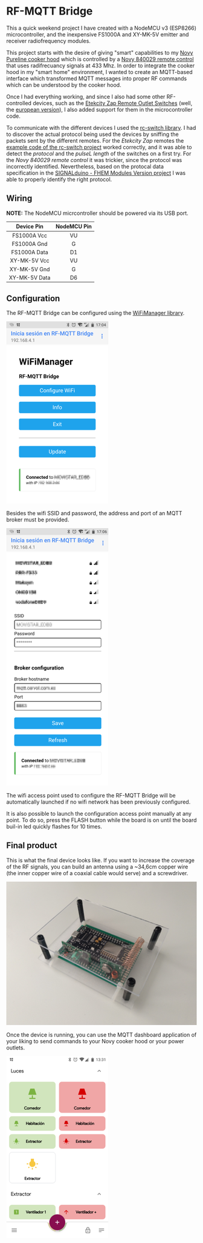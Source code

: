 # RF-MQTT Bridge

This a quick weekend project I have created with a NodeMCU v3 (ESP8266) microcontroller, and the inexpensive FS1000A and XY-MK-5V emitter and receiver radiofrequency modules.

This project starts with the desire of giving "smart" capabilities to my [Novy Pureline cooker hood](https://www.novy.com/products/cooker-hoods/) which is controlled by a [Novy 840029 remote control](https://www.novy.com/products/accessories/remote-control/remote-control/840029/) that uses radifrecuancy signals at 433 Mhz. In order to integrate the cooker hood in my "smart home" environment, I wanted to create an MQTT-based interface which transformed MQTT messages into proper RF commands which can be understood by the cooker hood.

Once I had everything working, and since I also had some other RF-controlled devices, such as the [Etekcity Zap Remote Outlet Switches](https://www.etekcity.com/products/remote-outlet-zap-5lx-s) (well, the [european version](https://www.amazon.es/dp/B016I3TZ58)), I also added support for them in the microcontroller code.

To communicate with the different devices I used the [rc-switch library](https://github.com/sui77/rc-switch). I had to discover the actual protocol being used the devices by sniffing the packets sent by the different remotes. For the *Etekcity Zap* remotes the [example code of the rc-switch project](https://github.com/sui77/rc-switch/tree/master/examples/ReceiveDemo_Advanced) worked correctly, and it was able to detect the *protocol* and the *pulseL length* of the switches on a first try. For the *Novy 840029 remote control* it was trickier, since the protocol was incorrectly identified. Nevertheless, based on the protocal data specification in the [SIGNALduino - FHEM Modules Version project](https://github.com/RFD-FHEM/RFFHEM/blob/8f37152d0a98301b05968c563a1f37beea8949cd/FHEM/lib/SD_ProtocolData.pm#L2321) I was able to properly identify the right protocol.

## Wiring

**NOTE:** The NodeMCU micrcontroller should be powered via its USB port.

| Device Pin    | NodeMCU Pin |
|:-------------:|:-----------:|
| FS1000A Vcc   | VU          |
| FS1000A Gnd   | G           |
| FS1000A Data  | D1          |
| XY-MK-5V Vcc  | VU          |
| XY-MK-5V Gnd  | G           |
| XY-MK-5V Data | D6          |

## Configuration

The RF-MQTT Bridge can be configured using the [WiFiManager library](https://github.com/tzapu/WiFiManager).

![WiFiManager home screen](doc/config-home.png)

Besides the wifi SSID and password, the address and port of an MQTT broker must be provided.

![WiFiManager home screen](doc/config-form.png)

The wifi access point used to configure the RF-MQTT Bridge will be automatically launched if no wifi network has been previously configured.

It is also possible to launch the configuration access point manually at any point. To do so, press the FLASH button while the board is on until the board buil-in led quickly flashes for 10 times. 

## Final product

This is what the final device looks like. If you want to increase the coverage of the RF signals, you can build an antenna using a ~34,6cm copper wire (the inner copper wire of a coaxial cable would serve) and a screwdriver.

![Finished board](doc/board.jpg)

Once the device is running, you can use the MQTT dashboard application of your liking to send commands to your Novy cooker hood or your power outlets.

![Example dashboard](doc/example-dashboard.png)